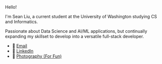 Hello! 

I'm Sean Liu, a current student at the University of Washington studying CS and Informatics.

Passionate about Data Science and AI/ML applications, but continually expanding my skillset to develop into a versatile full-stack developer.

- 📧 [Email](mailto:seanl26@uw.edu)
- 🔗 [LinkedIn](https://www.linkedin.com/in/sohyliu)
- 📸 [Photography (For Fun)](https://www.instagram.com/liuserpx/)
